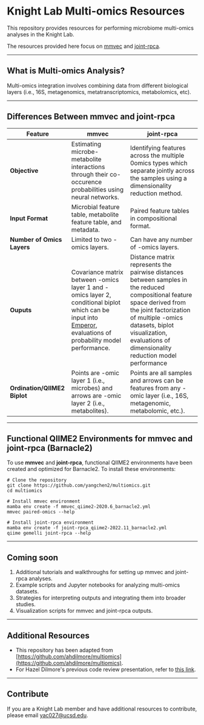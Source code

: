 # Knight Lab Multi-omics Resources

This repository provides resources for performing microbiome multi-omics analyses in the Knight Lab. 

The resources provided here focus on [mmvec](https://github.com/biocore/mmvec) and [joint-rpca](https://github.com/biocore/gemelli).

---

## What is Multi-omics Analysis?

Multi-omics integration involves combining data from different biological layers (i.e., 16S, metagenomics, metatranscriptomics, metabolomics, etc).

---

## Differences Between mmvec and joint-rpca

| **Feature**            | **mmvec**                                                                 | **joint-rpca**                                                        |
|-------------------------|--------------------------------------------------------------------------|------------------------------------------------------------------------|
| **Objective**          | Estimating microbe-metabolite interactions through their co-occurence probabilities using neural networks.                    | Identifying features across the multiple 0omics types which separate jointly across the samples using a dimensionality reduction method. |
| **Input Format**       | Microbial feature table, metabolite feature table, and metadata.                      | Paired feature tables in compositional format.                              |
| **Number of Omics Layers**     | Limited to two -omics layers. | Can have any number of -omics layers.                           |
| **Ouputs**          | Covariance matrix between -omics layer 1 and -omics layer 2, conditional biplot which can be input into [Emperor](https://github.com/biocore/emperor), evaluations of probability model performance.      | Distance matrix represents the pairwise distances between samples in the reduced compositional feature space derived from the joint factorization of multiple -omics datasets, biplot visualization, evaluations of dimensionality reduction model performance
| **Ordination/QIIME2 Biplot**          | Points are -omic layer 1 (i.e., microbes) and arrows are -omic layer 2 (i.e., metabolites).            | Points are all samples and arrows can be features from any -omic layer (i.e., 16S, metagenomic, metabolomic, etc.).   |

---

## Functional QIIME2 Environments for mmvec and joint-rpca (Barnacle2)

To use **mmvec** and **joint-rpca**, functional QIIME2 environments have been created and optimized for Barnacle2. To install these environments:

```
# Clone the repository
git clone https://github.com/yangchen2/multiomics.git
cd multiomics

# Install mmvec environment
mamba env create -f mmvec_qiime2-2020.6_barnacle2.yml
mmvec paired-omics --help

# Install joint-rpca environment
mamba env create -f joint-rpca_qiime2-2022.11_barnacle2.yml
qiime gemelli joint-rpca --help
```

---

## Coming soon

1. Additional tutorials and walkthroughs for setting up mmvec and joint-rpca analyses.
2. Example scripts and Jupyter notebooks for analyzing multi-omics datasets.
3. Strategies for interpreting outputs and integrating them into broader studies.
4. Visualization scripts for mmvec and joint-rpca outputs.

---

## Additional Resources

- This repository has been adapted from [https://github.com/ahdilmore/multiomics](https://github.com/ahdilmore/multiomics). 
- For Hazel Dilmore's previous code review presentation, refer to [this link](https://docs.google.com/presentation/d/1QW-IlSYI5mQXslE2Emx-IBHd0DkmjBRng3EuvR31Rkc/edit?usp=sharing).

---

## Contribute

If you are a Knight Lab member and have additional resources to contribute, please email [yac027@ucsd.edu](mailto:yac027@ucsd.edu). 